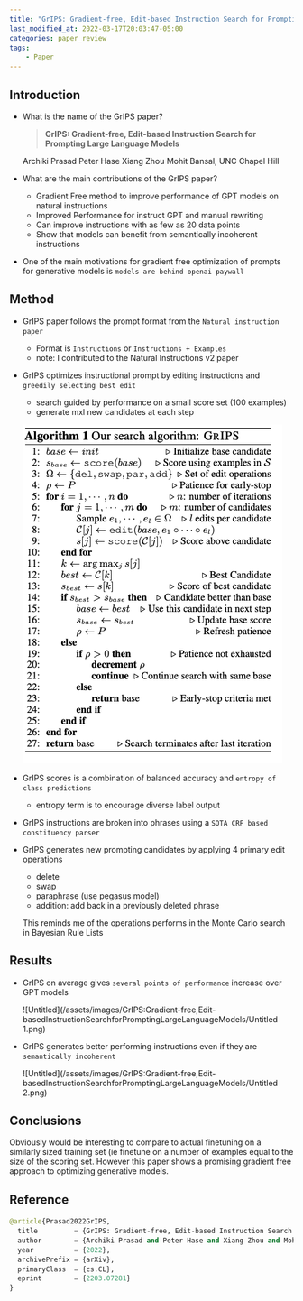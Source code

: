 ```yaml
---
title: "GrIPS: Gradient-free, Edit-based Instruction Search for Prompting Large Language Models"
last_modified_at: 2022-03-17T20:03:47-05:00
categories: paper_review
tags:
    - Paper
---
```

## Introduction

- What is the name of the GrIPS paper?
    
    > ****GrIPS: Gradient-free, Edit-based Instruction Search for Prompting Large Language Models****
    > 
    
    Archiki Prasad Peter Hase Xiang Zhou Mohit Bansal, UNC Chapel Hill
    
- What are the main contributions of the GrIPS paper?
    - Gradient Free method to improve performance of GPT models on natural instructions
    - Improved Performance for instruct GPT and manual rewriting
    - Can improve instructions with as few as 20 data points
    - Show that models can benefit from semantically incoherent instructions
    
- One of the main motivations for gradient free optimization of prompts for generative models is `models are behind openai paywall`
    
    

## Method

- GrIPS paper follows the prompt format from the `Natural instruction paper`
    - Format is `Instructions` or `Instructions + Examples`
    - note: I contributed to the Natural Instructions v2 paper
    
- GrIPS optimizes instructional prompt by editing instructions and `greedily selecting best edit`
    - search guided by performance on a small score set (100 examples)
    - generate mxl new candidates at each step
    
    ![Untitled](/assets/images/GrIPS:Gradient-free,Edit-basedInstructionSearchforPromptingLargeLanguageModels/Untitled.png)
    
- GrIPS scores is a combination of balanced accuracy and `entropy of class predictions`
    - entropy term is to encourage diverse label output
    
- GrIPS instructions are broken into phrases using a `SOTA CRF based constituency parser`
    
    
- GrIPS generates new prompting candidates by applying 4 primary edit operations
    - delete
    - swap
    - paraphrase (use pegasus model)
    - addition: add back in a previously deleted phrase
    
    This reminds me of the operations performs in the Monte Carlo search in Bayesian Rule Lists
    

## Results

- GrIPS on average gives `several points of performance` increase over GPT models
    
    ![Untitled](/assets/images/GrIPS:Gradient-free,Edit-basedInstructionSearchforPromptingLargeLanguageModels/Untitled 1.png)
    
- GrIPS generates better performing instructions even if they are `semantically incoherent`
    
    ![Untitled](/assets/images/GrIPS:Gradient-free,Edit-basedInstructionSearchforPromptingLargeLanguageModels/Untitled 2.png)
    

## Conclusions

Obviously would be interesting to compare to actual finetuning on a similarly sized training set (ie finetune on a number of examples equal to the size of the scoring set. However this paper shows a promising gradient free approach to optimizing generative models. 

## Reference

```python
@article{Prasad2022GrIPS,
  title         = {GrIPS: Gradient-free, Edit-based Instruction Search for Prompting Large Language Models},
  author        = {Archiki Prasad and Peter Hase and Xiang Zhou and Mohit Bansal},
  year          = {2022},
  archivePrefix = {arXiv},
  primaryClass  = {cs.CL},
  eprint        = {2203.07281}
}
```